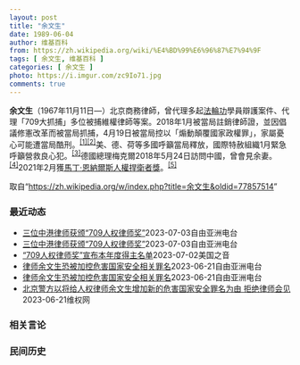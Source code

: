 ```yaml
---
layout: post
title: "余文生"
date: 1989-06-04
author: 维基百科
from: https://zh.wikipedia.org/wiki/%E4%BD%99%E6%96%87%E7%94%9F
tags: [ 余文生, 维基百科 ]
categories: [ 余文生 ]
photo: https://i.imgur.com/zc9Io71.jpg
comments: true
---
```

<div class="mw-parser-output">
<p><b>余文生</b>（1967年11月11日<span class="useeditintro" title="Template:BLP editintro">—</span>）北京商務律師，曾代理多起<a href="/wiki/%E6%B3%95%E8%BC%AA%E5%8A%9F" class="mw-redirect" title="法輪功">法輪功</a>學員辯護案件、代理「709大抓捕」多位被捕維權律師等案。2018年1月被當局註銷律師證，並因倡議修憲改革而被當局抓捕，4月19日被當局控以「煽動顛覆國家政權罪」，家屬憂心可能遭當局酷刑。<sup id="cite_ref-EPO0420_1-0" class="reference"><a href="#cite_note-EPO0420-1">[1]</a></sup><sup id="cite_ref-bbc17_2-0" class="reference"><a href="#cite_note-bbc17-2">[2]</a></sup>美、德、荷等多國呼籲當局釋放，國際特赦組織1月緊急呼籲營救良心犯。<sup id="cite_ref-amnesty_3-0" class="reference"><a href="#cite_note-amnesty-3">[3]</a></sup>德國總理梅克爾2018年5月24日訪問中國，曾會見余妻。<sup id="cite_ref-4" class="reference"><a href="#cite_note-4">[4]</a></sup>2021年2月獲<a href="/wiki/%E9%A9%AC%E4%B8%81%C2%B7%E6%81%A9%E7%BA%B3%E5%B0%94%E6%96%AF%E4%BA%BA%E6%9D%83%E6%8D%8D%E5%8D%AB%E8%80%85%E5%A5%96" title="马丁·恩纳尔斯人权捍卫者奖">馬丁·恩納爾斯人權捍衛者獎</a>。<sup id="cite_ref-5" class="reference"><a href="#cite_note-5">[5]</a></sup>
</p>
</div><!--esi <esi:include src="/esitest-fa8a495983347898/content" /> --><noscript><img src="//zh.wikipedia.org/wiki/Special:CentralAutoLogin/start?type=1x1" alt="" title="" width="1" height="1" style="border: none; position: absolute;"></noscript>
<div class="printfooter" data-nosnippet="">取自“<a dir="ltr" href="https://zh.wikipedia.org/w/index.php?title=余文生&amp;oldid=77857514">https://zh.wikipedia.org/w/index.php?title=余文生&amp;oldid=77857514</a>”</div><div id="recent-news"><h3>最近动态</h3><ul><li><a href="https://nodebe4.github.io/waimei/2023-07-03/%E4%B8%89%E4%BD%8D%E4%B8%AD%E6%B8%AF%E5%BE%8B%E5%B8%88%E8%8E%B7%E9%A2%81-709%E4%BA%BA%E6%9D%83%E5%BE%8B%E5%B8%88%E5%A5%96" title="三位中港律师获颁“709人权律师奖”—— 多个海外团体在英国联合举办“中国⼈权律师节”，向仍身陷囹圄的中国维权律师余文生、周世锋，以及香港支联会前副主席邹幸彤颁发“709人权律师奖”。 石头摄 ...">三位中港律师获颁“709人权律师奖”</a><time>2023-07-03</time><a class="tag">自由亚洲电台</a></li>
<li><a href="https://nodebe4.github.io/waimei/2023-07-03/%E4%B8%89%E4%BD%8D%E4%B8%AD%E6%B8%AF%E5%BE%8B%E5%B8%88%E8%8E%B7%E9%A2%81-709%E4%BA%BA%E6%9D%83%E5%BE%8B%E5%B8%88%E5%A5%96" title="三位中港律师获颁“709人权律师奖”—— 多个海外团体在英国联合举办“中国⼈权律师节”，向仍身陷囹圄的中国维权律师余文生、周世锋，以及香港支联会前副主席邹幸彤颁发“709人权律师奖”。 石头摄 ...">三位中港律师获颁“709人权律师奖”</a><time>2023-07-03</time><a class="tag">自由亚洲电台</a></li>
<li><a href="https://nodebe4.github.io/waimei/2023-07-02/709%E4%BA%BA%E6%9D%83%E5%BE%8B%E5%B8%88%E5%A5%96-%E5%AE%A3%E5%B8%83%E6%9C%AC%E5%B9%B4%E5%BA%A6%E5%BE%97%E4%B8%BB%E5%90%8D%E5%8D%95" title="“709人权律师奖”宣布本年度得主名单—— Sun, 02 Jul 2023 21:28:01 GMT 2023年“709人權律師獎”的得獎者包括中國人權律師余文生和周世鋒，以及香港大律師、前支...">“709人权律师奖”宣布本年度得主名单</a><time>2023-07-02</time><a class="tag">美国之音</a></li>
<li><a href="https://nodebe4.github.io/waimei/2023-06-21/%E5%BE%8B%E5%B8%88%E4%BD%99%E6%96%87%E7%94%9F%E6%81%90%E8%A2%AB%E5%8A%A0%E6%8E%A7%E5%8D%B1%E5%AE%B3%E5%9B%BD%E5%AE%B6%E5%AE%89%E5%85%A8%E7%9B%B8%E5%85%B3%E7%BD%AA%E5%90%8D" title="律师余文生恐被加控危害国家安全相关罪名—— 中国维权律师余文生与太太许艳 推特截图/余文生律师妻子许艳 @xuyan709 中国维权律师余文生及妻子许艳与外界失联已有两个月。继日前传出许艳被加控...">律师余文生恐被加控危害国家安全相关罪名</a><time>2023-06-21</time><a class="tag">自由亚洲电台</a></li>
<li><a href="https://nodebe4.github.io/waimei/2023-06-21/%E5%BE%8B%E5%B8%88%E4%BD%99%E6%96%87%E7%94%9F%E6%81%90%E8%A2%AB%E5%8A%A0%E6%8E%A7%E5%8D%B1%E5%AE%B3%E5%9B%BD%E5%AE%B6%E5%AE%89%E5%85%A8%E7%9B%B8%E5%85%B3%E7%BD%AA%E5%90%8D" title="律师余文生恐被加控危害国家安全相关罪名—— 中国维权律师余文生与太太许艳 推特截图/余文生律师妻子许艳 @xuyan709 中国维权律师余文生及妻子许艳与外界失联已有两个月。继日前传出许艳被加控...">律师余文生恐被加控危害国家安全相关罪名</a><time>2023-06-21</time><a class="tag">自由亚洲电台</a></li>
<li><a href="https://nodebe4.github.io/waimei/2023-06-21/%E5%8C%97%E4%BA%AC%E8%AD%A6%E6%96%B9%E4%BB%A5%E5%B0%86%E7%BB%99%E4%BA%BA%E6%9D%83%E5%BE%8B%E5%B8%88%E4%BD%99%E6%96%87%E7%94%9F%E5%A2%9E%E5%8A%A0%E6%96%B0%E7%9A%84%E5%8D%B1%E5%AE%B3%E5%9B%BD%E5%AE%B6%E5%AE%89%E5%85%A8%E7%BD%AA%E5%90%8D%E4%B8%BA%E7%94%B1-%E6%8B%92%E7%BB%9D%E5%BE%8B%E5%B8%88%E4%BC%9A%E8%A7%81" title="北京警方以将给人权律师余文生增加新的危害国家安全罪名为由 拒绝律师会见—— （维权网信息中心报道）2023年6月21日，本网获悉：余文生律师夫妇是以涉嫌寻衅滋事罪被正式批捕。但日前北京警方以将给...">北京警方以将给人权律师余文生增加新的危害国家安全罪名为由  拒绝律师会见</a><time>2023-06-21</time><a class="tag">维权网</a></li>
</ul></div><div id="open-opinion"><h3>相关言论</h3><ul></ul></div><div id="mjls-record"><h3>民间历史</h3><ul></ul></div>